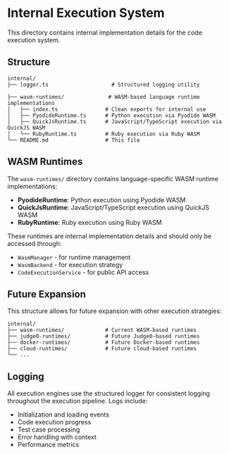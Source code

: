# Internal Execution System

This directory contains internal implementation details for the code execution system.

## Structure

```
internal/
├── logger.ts                    # Structured logging utility

├── wasm-runtimes/              # WASM-based language runtime implementations
│   ├── index.ts               # Clean exports for internal use
│   ├── PyodideRuntime.ts      # Python execution via Pyodide WASM
│   ├── QuickJsRuntime.ts      # JavaScript/TypeScript execution via QuickJS WASM
│   └── RubyRuntime.ts         # Ruby execution via Ruby WASM
└── README.md                  # This file
```

## WASM Runtimes

The `wasm-runtimes/` directory contains language-specific WASM runtime implementations:

- **PyodideRuntime**: Python execution using Pyodide WASM
- **QuickJsRuntime**: JavaScript/TypeScript execution using QuickJS WASM
- **RubyRuntime**: Ruby execution using Ruby WASM

These runtimes are internal implementation details and should only be accessed through:

- `WasmManager` - for runtime management
- `WasmBackend` - for execution strategy
- `CodeExecutionService` - for public API access

## Future Expansion

This structure allows for future expansion with other execution strategies:

```
internal/
├── wasm-runtimes/             # Current WASM-based runtimes
├── judge0-runtimes/           # Future Judge0-based runtimes
├── docker-runtimes/           # Future Docker-based runtimes
├── cloud-runtimes/            # Future cloud-based runtimes
└── ...
```

## Logging

All execution engines use the structured logger for consistent logging throughout the execution pipeline. Logs include:

- Initialization and loading events
- Code execution progress
- Test case processing
- Error handling with context
- Performance metrics

